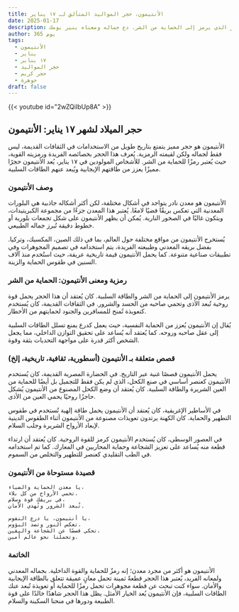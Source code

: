 ```yaml
---
title: الأنتيمون، حجر المواليد المتألق لـ ١٧ يناير
date: 2025-01-17
description: اشعر بأهمية الأنتيمون، حجر المواليد لـ ١٧ يناير الذي يرمز إلى الحماية من الشر. دع جماله ومعناه ينير يومك.
author: 365 يوم
tags:
  - الأنتيمون
  - يناير
  - ١٧ يناير
  - حجر المواليد
  - حجر كريم
  - جوهرة
draft: false
---
```


{{< youtube id="2wZQiIbUp8A" >}}

## حجر الميلاد لشهر ١٧ يناير: الأنتيمون

الأنتيمون هو حجر مميز يتمتع بتاريخ طويل من الاستخدامات في الثقافات القديمة، ليس فقط لجماله ولكن لقيمته الرمزية. يُعرف هذا الحجر بخصائصه الفريدة ورمزيته القوية، حيث يُعتبر رمزًا للحماية من الشر. للأشخاص المولودين في ١٧ يناير، يُعد الأنتيمون حجرًا مميزًا يعزز من طاقتهم الإيجابية ويُبعد عنهم الطاقات السلبية.

### وصف الأنتيمون

الأنتيمون هو معدن نادر يتواجد في أشكال مختلفة، لكن أكثر أشكاله جاذبية هي البلورات المعدنية التي تعكس بريقًا فضيًا لامعًا. يُعتبر هذا المعدن جزءًا من مجموعة الكبريتيدات، ويتكون غالبًا في الصخور النارية. يُمكن أن يظهر الأنتيمون على شكل تجمعات بلورية أو خطوط دقيقة تُبرز جماله الطبيعي.

يُستخرج الأنتيمون من مواقع مختلفة حول العالم، بما في ذلك الصين، المكسيك، وتركيا. بفضل بريقه المعدني وطبيعته الفريدة، يتم استخدامه في تصميم المجوهرات وفي تطبيقات صناعية متنوعة. كما يحمل الأنتيمون قيمة تاريخية عريقة، حيث استُخدم منذ آلاف السنين في طقوس الحماية والزينة.

### رمزية ومعنى الأنتيمون: الحماية من الشر

يرمز الأنتيمون إلى الحماية من الشر والطاقة السلبية. كان يُعتقد أن هذا الحجر يحمل قوة روحية تُبعد الأذى وتحمي صاحبه من الحسد والشرور. في الثقافات القديمة، كان يُستخدم كتعويذة تُمنح للمسافرين والجنود لحمايتهم من الأخطار.

يُقال إن الأنتيمون يُعزز من الحماية النفسية، حيث يعمل كدرع يمنع تسلل الطاقات السلبية إلى عقل صاحبه وروحه. كما يُعتقد أنه يُساعد على تحقيق التوازن الداخلي، مما يجعل الشخص أكثر قدرة على مواجهة التحديات بثقة وقوة.

### قصص متعلقة بـ الأنتيمون (أسطورية، ثقافية، تاريخية، إلخ)

يحمل الأنتيمون قصصًا غنية عبر التاريخ. في الحضارة المصرية القديمة، كان يُستخدم الأنتيمون كعنصر أساسي في صنع الكحل، الذي لم يكن فقط للتجميل بل أيضًا للحماية من العين الشريرة والطاقة السلبية. كان يُعتقد أن وضع الكحل المصنوع من الأنتيمون يُشكل حاجزًا روحيًا يحمي العين من الأذى.

في الأساطير الإغريقية، كان يُعتقد أن الأنتيمون يحمل طاقة إلهية تُستخدم في طقوس التطهير والحماية. كان الكهنة يرتدون تعويذات مصنوعة من الأنتيمون أثناء الطقوس الدينية لإبعاد الأرواح الشريرة وجلب السلام.

في العصور الوسطى، كان يُستخدم الأنتيمون كرمز للقوة الروحية. كان يُعتقد أن ارتداء قطعة منه يُساعد على تعزيز الشجاعة وحماية المحاربين في المعارك. كما تم استخدامه في الطب التقليدي كعنصر للتطهير والتخلص من السموم.

### قصيدة مستوحاة من الأنتيمون

```
يا معدن الحماية والضياء،
تحمي الأرواح من كل بلاء.
في بريقك قوة وسلام،
تُبعد الشرور وتُهدي الأمان.

يا أنتيمون، يا درع النفوس،
تعكس النور وتصد البؤوس.
تحكي قصصًا عن الشجاعة واليقين،
وتحملنا نحو عالم أمين.
```

### الخاتمة

الأنتيمون هو أكثر من مجرد معدن؛ إنه رمزٌ للحماية والقوة الداخلية. بجماله المعدني ولمعانه الفريد، يُعتبر هذا الحجر قطعةً ثمينة تحمل معانٍ عميقة تتعلق بالطاقة الإيجابية والأمان. سواء كنت تبحث عن قطعة مجوهرات تحمل رمزًا للحماية أو تعويذة تُبعد عنك الطاقات السلبية، فإن الأنتيمون يُعد الخيار الأمثل. يظل هذا الحجر شاهدًا خالدًا على قوة الطبيعة ودورها في منحنا السكينة والسلام.